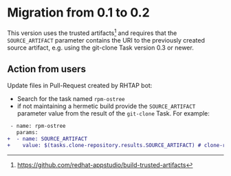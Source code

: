 # Migration from 0.1 to 0.2

This version uses the trusted artifacts[^1] and requires that the
`SOURCE_ARTIFACT` parameter contains the URI to the previously created source
artifact, e.g. using the git-clone Task version 0.3 or newer.

## Action from users

Update files in Pull-Request created by RHTAP bot:
- Search for the task named `rpm-ostree`
- if not maintaining a hermetic build provide the `SOURCE_ARTIFACT` parameter
  value from the result of the  `git-clone` Task. For example:

```diff
 - name: rpm-ostree
   params:
+  - name: SOURCE_ARTIFACT
+    value: $(tasks.clone-repository.results.SOURCE_ARTIFACT) # clone-repository is the name of the git-clone Task in the Pipeline
```

[^1]: https://github.com/redhat-appstudio/build-trusted-artifacts
